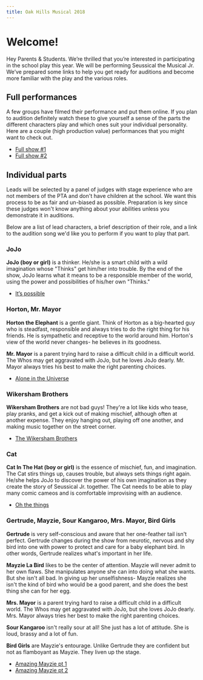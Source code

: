 ```yaml
---
title: Oak Hills Musical 2018
---
```


# Welcome!
Hey Parents & Students. We’re thrilled that you’re interested in participating in the school play this year. We will be performing Seussical the Musical Jr. We’ve prepared some links to help you get ready for auditions and become more familiar with the play and the various roles.

## Full performances
A few groups have filmed their performance and put them online. If you plan to audition definitely watch these to give yourself a sense of the parts the different characters play and which ones suit your individual personality. Here are a couple (high production value) performances that you might want to check out.

* [Full show #1](https://m.youtube.com/watch?v=KxMoia-pWx0)
* [Full show #2](https://m.youtube.com/watch?v=nmDJ-YeQPLg)

## Individual parts
Leads will be selected by a panel of judges with stage experience who are not members of the PTA and don't have children at the school. We want this process to be as fair and un-biased as possible. Preparation is key since these judges won't know anything about your abilities unless you demonstrate it in auditions.

Below are a list of lead characters, a brief description of their role, and a link to the audition song we'd like you to perform if you want to play that part.

### JoJo
**JoJo (boy or girl)** is a thinker. He/she is a smart child with a wild imagination whose "Thinks" get him/her into trouble. By the end of the show, JoJo learns what it means to be a responsible member of the world, using the power and possibilities of his/her own "Thinks."

* [It’s possible](https://youtu.be/aSNXChwstjk?t=68)


### Horton, Mr. Mayor
**Horton the Elephant** is a gentle giant. Think of Horton as a big-hearted guy who is steadfast, responsible and always tries to do the right thing for his friends. He is sympathetic and receptive to the world around him. Horton's view of the world never changes- he believes in its goodness.

**Mr. Mayor** is a parent trying hard to raise a difficult child in a difficult world. The Whos may get aggravated with JoJo, but he loves JoJo dearly. Mr. Mayor always tries his best to make the right parenting choices.

* [Alone in the Universe](https://youtu.be/nGN6o6gIVCA?t=78)

### Wikersham Brothers
**Wikersham Brothers** are not bad guys! They're a lot like kids who tease, play pranks, and get a kick out of making mischief, although often at another expense. They enjoy hanging out, playing off one another, and making music together on the street corner.

* [The Wikersham Brothers](https://youtu.be/rw4KW7ZSgQs?t=31)

### Cat
**Cat In The Hat (boy or girl)** is the essence of mischief, fun, and imagination. The Cat stirs things up, causes trouble, but always sets things right again. He/she helps JoJo to discover the power of his own imagination as they create the story of Seussical Jr. together. The Cat needs to be able to play many comic cameos and is comfortable improvising with an audience.

* [Oh the things](https://youtu.be/drY9t5EO_XE?t=19)

### Gertrude, Mayzie, Sour Kangaroo, Mrs. Mayor, Bird Girls

**Gertrude** is very self-conscious and aware that her one-feather tail isn't perfect. Gertrude changes during the show from neurotic, nervous and shy bird into one with power to protect and care for a baby elephant bird. In other words, Gertrude realizes what's important in her life.

**Mayzie La Bird** likes to be the center of attention. Mayzie will never admit to her own flaws. She manipulates anyone she can into doing what she wants. But she isn't all bad. In giving up her unselfishness- Mayzie realizes she isn't the kind of bird who would be a good parent, and she does the best thing she can for her egg.

**Mrs. Mayor** is a parent trying hard to raise a difficult child in a difficult world. The Whos may get aggravated with JoJo, but she loves JoJo dearly. Mrs. Mayor always tries her best to make the right parenting choices.

**Sour Kangaroo** isn't really sour at all! She just has a lot of attitude. She is loud, brassy and a lot of fun.

**Bird Girls** are Mayzie's entourage. Unlike Gertrude they are confident but not as flamboyant as Mayzie. They liven up the stage.


* [Amazing Mayzie pt 1](https://youtu.be/3aCInzmYLGQ?t=96)
* [Amazing Mayzie pt 2](https://youtu.be/3aCInzmYLGQ?t=183)
